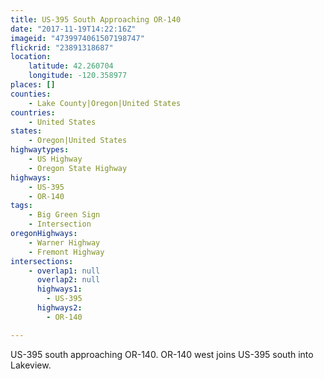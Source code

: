 ```yaml
---
title: US-395 South Approaching OR-140
date: "2017-11-19T14:22:16Z"
imageid: "4739974061507198747"
flickrid: "23891318687"
location:
    latitude: 42.260704
    longitude: -120.358977
places: []
counties:
    - Lake County|Oregon|United States
countries:
    - United States
states:
    - Oregon|United States
highwaytypes:
    - US Highway
    - Oregon State Highway
highways:
    - US-395
    - OR-140
tags:
    - Big Green Sign
    - Intersection
oregonHighways:
    - Warner Highway
    - Fremont Highway
intersections:
    - overlap1: null
      overlap2: null
      highways1:
        - US-395
      highways2:
        - OR-140

---
```

US-395 south approaching OR-140.  OR-140 west joins US-395 south into Lakeview.